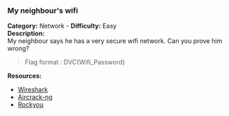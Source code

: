### My neighbour's wifi
**Category:** Network - **Difficulty:** Easy    
**Description:**  
My neighbour says he has a very secure wifi network. Can you prove him wrong?  

> Flag format : DVC{Wifi_Password}  

**Resources:**
- [Wireshark](https://www.wireshark.org/download.html)
- [Aircrack-ng](https://www.aircrack-ng.org/doku.php?id=cracking_wpa)
- [Rockyou](https://www.google.com/url?sa=t&rct=j&q=&esrc=s&source=web&cd=&ved=2ahUKEwiq-52GlfiAAxVMTqQEHZzeAxsQFnoECBcQAQ&url=https%3A%2F%2Fgithub.com%2Fbrannondorsey%2Fnaive-hashcat%2Freleases%2Fdownload%2Fdata%2Frockyou.txt&usg=AOvVaw3snAERl1mU6Ccr4WFEazBd&opi=89978449)
